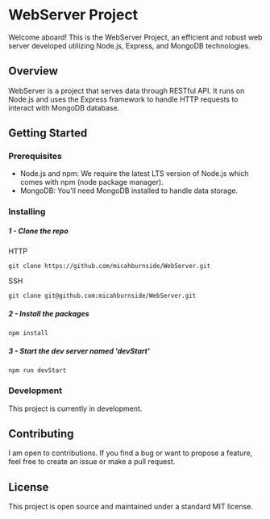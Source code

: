 # WebServer Project

Welcome aboard! This is the WebServer Project, an efficient and robust web server developed utilizing Node.js, Express, and MongoDB technologies.
## Overview

WebServer is a project that serves data through RESTful API. It runs on Node.js and uses the Express framework to handle HTTP requests to interact with MongoDB database.

## Getting Started

### Prerequisites

- Node.js and npm: We require the latest LTS version of Node.js which comes with npm (node package manager).
- MongoDB: You'll need MongoDB installed to handle data storage.

### Installing

##### 1 - Clone the repo
HTTP
```shell
git clone https://github.com/micahburnside/WebServer.git
```
SSH
```shell
git clone git@github.com:micahburnside/WebServer.git
```
##### 2 - Install the packages
```shell
npm install
```

##### 3 - Start the dev server named 'devStart' 
```shell
npm run devStart
```

### Development

This project is currently in development.

## Contributing

I am open to contributions. If you find a bug or want to propose a feature, feel free to create an issue or make a pull request.

## License

This project is open source and maintained under a standard MIT license.
